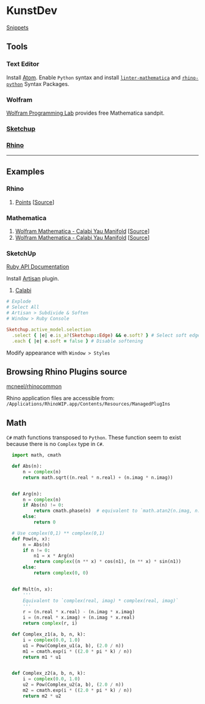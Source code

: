 # KunstDev

[Snippets](https://bitbucket.org/kunst_dev/snippets)

## Tools

### Text Editor

Install [Atom](https://atom.io/). Enable `Python` syntax and install [`linter-mathematica`](https://atom.io/packages/linter-mathematica) and [`rhino-python`](https://atom.io/packages/rhino-python) Syntax Packages.

### Wolfram

[Wolfram Programming Lab](https://lab.open.wolframcloud.com/app/view/newNotebook?ext=nb) provides free Mathematica sandpit.

### [Sketchup]()

### [Rhino](http://www.rhino3d.com/download/rhino-for-mac/5/wip)

---

## Examples

### Rhino

[](http://developer.rhino3d.com/guides/rhinopython/primer-101/)

1. [Points](/lib/calabi/plot.py) [[Source](http://www.tanjiasi.com/surface-design/)]

### Mathematica

1. [Wolfram Mathematica - Calabi Yau Manifold](/examples/mathematica/plot_1.nb)  [[Source](http://demonstrations.wolfram.com/CalabiYauSpace/)]
2. [Wolfram Mathematica - Calabi Yau Manifold](/examples/mathematica/plot_2.nb)  [[Source](http://kaurov.com/wordpress/?p=1246)]

### SketchUp

[Ruby API Documentation](http://ruby.sketchup.com/Sketchup/)

Install [Artisan](http://artisan4sketchup.com/) plugin.

1. [Calabi](https://3dwarehouse.sketchup.com/model/73d1a448bc4c446d8389babcf188871/Manifolds)

```ruby
# Explode
# Select All
# Artisan > Subdivide & Soften
# Window > Ruby Console

Sketchup.active_model.selection
  .select { |e| e.is_a?(Sketchup::Edge) && e.soft? } # Select soft edges
  .each { |e| e.soft = false } # Disable softening
```

Modify appearance with `Window > Styles`

## Browsing Rhino Plugins source

[mcneel/rhinocommon](https://github.com/mcneel/rhinocommon)

Rhino application files are accessible from: `/Applications/RhinoWIP.app/Contents/Resources/ManagedPlugIns`


## Math

`C#` math functions transposed to `Python`. These function seem to exist because there is no `Complex` type in `C#`.

```python
  import math, cmath

  def Abs(n):
      n = complex(n)
      return math.sqrt((n.real * n.real) + (n.imag * n.imag))


  def Arg(n):
      n = complex(n)
      if Abs(n) != 0:
          return cmath.phase(n)  # equivalent to `math.atan2(n.imag, n.real)`
      else:
          return 0

  # Use complex(0,1) ** complex(0,1)
  def Pow(n, x):
      n = Abs(n)
      if n != 0:
          n1 = x * Arg(n)
          return complex((n ** x) * cos(n1), (n ** x) * sin(n1))
      else:
          return complex(0, 0)


  def Mult(n, x):
      '''
      Equivalent to `complex(real, imag) * complex(real, imag)`
      '''
      r = (n.real * x.real) - (n.imag * x.imag)
      i = (n.real * x.imag) + (n.imag * x.real)
      return complex(r, i)
```

```python
  def Complex_z1(a, b, n, k):
      i = complex(0.0, 1.0)
      u1 = Pow(Complex_u1(a, b), (2.0 / n))
      m1 = cmath.exp(i * ((2.0 * pi * k) / n))
      return m1 * u1


  def Complex_z2(a, b, n, k):
      i = complex(0.0, 1.0)
      u2 = Pow(Complex_u2(a, b), (2.0 / n))
      m2 = cmath.exp(i * ((2.0 * pi * k) / n))
      return m2 * u2
```
